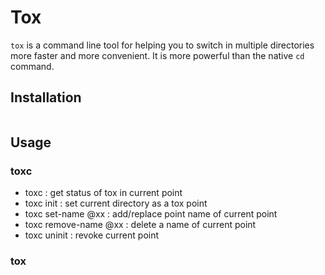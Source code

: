 # Tox

`tox` is a command line tool for helping you to switch in multiple directories more faster and more convenient. It is more powerful than the native `cd` command.

## Installation

```

```

## Usage

### toxc

- toxc : get status of tox in current point
- toxc init : set current directory as a tox point
- toxc set-name @xx : add/replace point name of current point
- toxc remove-name @xx : delete a name of current point
- toxc uninit : revoke current point

### tox
